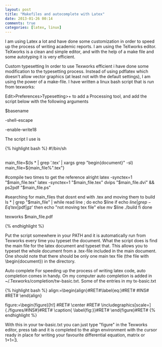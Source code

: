 ```yaml
---
layout: post
title: "Makefiles and autocomplete with Latex"
date: 2013-01-26 00:14
comments: true
categories: [latex, linux]
---
```



I am using Latex a lot and have done some customization in order to speed up the process of writing academic reports. I am using the TeXworks editor. TeXworks is a clean and simple editor, and with the help of a make file and some autotyping it is very efficient.

<!-- more -->

Custom typesetting
In order to use Texworks efficient i have done some modification to the typesetting process. Instead of using pdflatex which doesn't allow vector graphics (at least not with the default settings), I am using the power of a make-file. I have written a linux bash script that is run from texworks:

Edit>Preferences>Typesetting>+ to add a Processing tool, and add the script below with the following arguments

$basename

-shell-escape

-enable-write18

The script I use is

{% highlight bash %}
#!/bin/sh
##
main_file=$(ls * | grep '.tex' | xargs grep "begin{document}" -sl)
main_file=${main_file%".tex"}

#compile two times to get the reference alright
latex -synctex=1 "$main_file.tex"
latex -synctex=1 "$main_file.tex"
dvips "$main_file.dvi" && ps2pdf "$main_file.ps"

#searching for main_files that dosnt end with .tex and moving them to build
ls * | grep "$main_file" | 
while read line ; do 
	echo $line
	if echo $line | grep -Eq 'tex$|pdf$|gz$' 
	then
		echo "not moving tex file"
	else
		mv $line ./build
	fi
done

texworks $main_file.pdf

{% endhighlight %}

Put the script somewhere in your PATH and it is automatically run from Texworks every time you typeset the document. What the script does is find the main file for the latex document and typeset that. This allows you to typeset the whole document from a .tex-file included in the main document. One should note that there should be only one main tex file (the file with \begin{document}) in the directory. 

Auto complete
For speeding up the process of writing latex code, auto completion comes in handy. On my computer auto completion is added in ~/.Texworks/completion/tw-basic.txt. Some of the entries in my tx-basic.txt

{% highlight bash %}
align:=\begin{align}#RET#\label{eq:}#RET# #INS# #RET# \end{align}

figure:=\begin{figure}[h!] #RET# \center #RET# \includegraphics[scale=]{./figures/#INS#}#RET# \caption{ \label{fig:}}#RET# \end{figure}#RET#
{% endhighlight %}

With this in your tw-basic.txt you can just type "figure" in the Texworks editor, press tab and it is completed to the align environment with the cursor ready in place for writing your favourite differential equation, matrix or 1+1=3.
